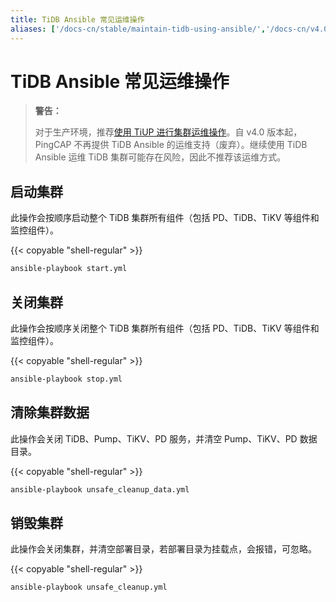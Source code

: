 ```yaml
---
title: TiDB Ansible 常见运维操作
aliases: ['/docs-cn/stable/maintain-tidb-using-ansible/','/docs-cn/v4.0/maintain-tidb-using-ansible/','/docs-cn/stable/how-to/maintain/ansible-operations/','/zh/tidb/dev/maintain-tidb-using-ansible/','/docs-cn/dev/maintain-tidb-using-ansible/','/docs-cn/dev/how-to/maintain/ansible-operations/']
---
```


# TiDB Ansible 常见运维操作

> **警告：**
>
> 对于生产环境，推荐[使用 TiUP 进行集群运维操作](/maintain-tidb-using-tiup.md)。自 v4.0 版本起，PingCAP 不再提供 TiDB Ansible 的运维支持（废弃）。继续使用 TiDB Ansible 运维 TiDB 集群可能存在风险，因此不推荐该运维方式。

## 启动集群

此操作会按顺序启动整个 TiDB 集群所有组件（包括 PD、TiDB、TiKV 等组件和监控组件）。

{{< copyable "shell-regular" >}}

```bash
ansible-playbook start.yml
```

## 关闭集群

此操作会按顺序关闭整个 TiDB 集群所有组件（包括 PD、TiDB、TiKV 等组件和监控组件）。

{{< copyable "shell-regular" >}}

```bash
ansible-playbook stop.yml
```

## 清除集群数据

此操作会关闭 TiDB、Pump、TiKV、PD 服务，并清空 Pump、TiKV、PD 数据目录。

{{< copyable "shell-regular" >}}

```bash
ansible-playbook unsafe_cleanup_data.yml
```

## 销毁集群

此操作会关闭集群，并清空部署目录，若部署目录为挂载点，会报错，可忽略。

{{< copyable "shell-regular" >}}

```bash
ansible-playbook unsafe_cleanup.yml
```

